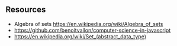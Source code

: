 ## Resources

- Algebra of sets https://en.wikipedia.org/wiki/Algebra_of_sets
- https://github.com/benoitvallon/computer-science-in-javascript
- https://en.wikipedia.org/wiki/Set_(abstract_data_type)
